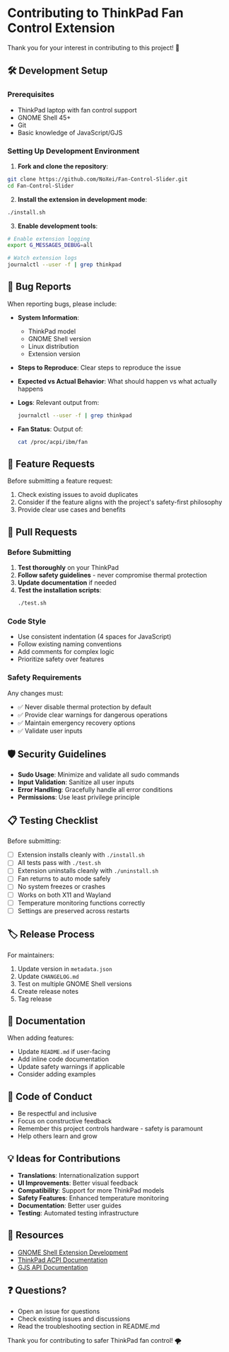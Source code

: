 # Contributing to ThinkPad Fan Control Extension

Thank you for your interest in contributing to this project! 🎉

## 🛠️ Development Setup

### Prerequisites
- ThinkPad laptop with fan control support
- GNOME Shell 45+
- Git
- Basic knowledge of JavaScript/GJS

### Setting Up Development Environment

1. **Fork and clone the repository**:
```bash
git clone https://github.com/NoXei/Fan-Control-Slider.git
cd Fan-Control-Slider
```

2. **Install the extension in development mode**:
```bash
./install.sh
```

3. **Enable development tools**:
```bash
# Enable extension logging
export G_MESSAGES_DEBUG=all

# Watch extension logs
journalctl --user -f | grep thinkpad
```

## 🐛 Bug Reports

When reporting bugs, please include:

- **System Information**:
  - ThinkPad model
  - GNOME Shell version
  - Linux distribution
  - Extension version

- **Steps to Reproduce**: Clear steps to reproduce the issue

- **Expected vs Actual Behavior**: What should happen vs what actually happens

- **Logs**: Relevant output from:
  ```bash
  journalctl --user -f | grep thinkpad
  ```

- **Fan Status**: Output of:
  ```bash
  cat /proc/acpi/ibm/fan
  ```

## 🚀 Feature Requests

Before submitting a feature request:

1. Check existing issues to avoid duplicates
2. Consider if the feature aligns with the project's safety-first philosophy
3. Provide clear use cases and benefits

## 🔧 Pull Requests

### Before Submitting

1. **Test thoroughly** on your ThinkPad
2. **Follow safety guidelines** - never compromise thermal protection
3. **Update documentation** if needed
4. **Test the installation scripts**:
   ```bash
   ./test.sh
   ```

### Code Style

- Use consistent indentation (4 spaces for JavaScript)
- Follow existing naming conventions
- Add comments for complex logic
- Prioritize safety over features

### Safety Requirements

Any changes must:
- ✅ Never disable thermal protection by default
- ✅ Provide clear warnings for dangerous operations
- ✅ Maintain emergency recovery options
- ✅ Validate user inputs

## 🛡️ Security Guidelines

- **Sudo Usage**: Minimize and validate all sudo commands
- **Input Validation**: Sanitize all user inputs
- **Error Handling**: Gracefully handle all error conditions
- **Permissions**: Use least privilege principle

## 📋 Testing Checklist

Before submitting:

- [ ] Extension installs cleanly with `./install.sh`
- [ ] All tests pass with `./test.sh`
- [ ] Extension uninstalls cleanly with `./uninstall.sh`
- [ ] Fan returns to auto mode safely
- [ ] No system freezes or crashes
- [ ] Works on both X11 and Wayland
- [ ] Temperature monitoring functions correctly
- [ ] Settings are preserved across restarts

## 🏷️ Release Process

For maintainers:

1. Update version in `metadata.json`
2. Update `CHANGELOG.md`
3. Test on multiple GNOME Shell versions
4. Create release notes
5. Tag release

## 📝 Documentation

When adding features:

- Update `README.md` if user-facing
- Add inline code documentation
- Update safety warnings if applicable
- Consider adding examples

## 🤝 Code of Conduct

- Be respectful and inclusive
- Focus on constructive feedback
- Remember this project controls hardware - safety is paramount
- Help others learn and grow

## 💡 Ideas for Contributions

- **Translations**: Internationalization support
- **UI Improvements**: Better visual feedback
- **Compatibility**: Support for more ThinkPad models
- **Safety Features**: Enhanced temperature monitoring
- **Documentation**: Better user guides
- **Testing**: Automated testing infrastructure

## 🔗 Resources

- [GNOME Shell Extension Development](https://gjs.guide/)
- [ThinkPad ACPI Documentation](https://www.kernel.org/doc/html/latest/admin-guide/laptops/thinkpad-acpi.html)
- [GJS API Documentation](https://gjs-docs.gnome.org/)

## ❓ Questions?

- Open an issue for questions
- Check existing issues and discussions
- Read the troubleshooting section in README.md

Thank you for contributing to safer ThinkPad fan control! 🌪️

